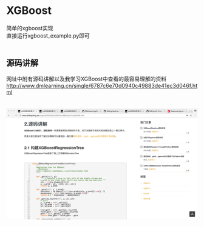 # XGBoost
简单的xgboost实现<br>
直接运行xgboost_example.py即可<br>
<br>



源码讲解
------
网址中附有源码讲解以及我学习XGBoost中查看的最容易理解的资料
http://www.dmlearning.cn/single/6787c6e70d0940c49883de41ec3d046f.html<br>
<br>
<br>
![image](https://github.com/RRdmlearning/Random-Forest/blob/master/xgb.png)
